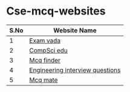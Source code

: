 # Cse-mcq-websites

S.No | Website Name |
-----|--------------|
1    |[Exam vada](https://www.examveda.com/mcq-question-on-computer-science/)
2    |[CompSci edu](https://compsciedu.com/)
3    |[Mcq finder](https://mytutorialworld.in/objective-questions/sub2.php?sub1=computer_science&sub1n=Computer%20Science%20Objective%20Questions)
4    |[Engineering interview questions](https://engineeringinterviewquestions.com/)
5    |[Mcq mate](https://mcqmate.com/tag/1/computer-science-engineering)
